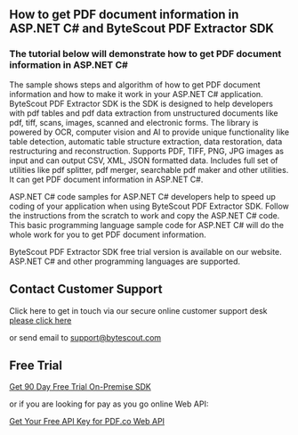 ## How to get PDF document information in ASP.NET C# and ByteScout PDF Extractor SDK

### The tutorial below will demonstrate how to get PDF document information in ASP.NET C#

The sample shows steps and algorithm of how to get PDF document information and how to make it work in your ASP.NET C# application. ByteScout PDF Extractor SDK is the SDK is designed to help developers with pdf tables and pdf data extraction from unstructured documents like pdf, tiff, scans, images, scanned and electronic forms. The library is powered by OCR, computer vision and AI to provide unique functionality like table detection, automatic table structure extraction, data restoration, data restructuring and reconstruction. Supports PDF, TIFF, PNG, JPG images as input and can output CSV, XML, JSON formatted data. Includes full set of utilities like pdf splitter, pdf merger, searchable pdf maker and other utilities. It can get PDF document information in ASP.NET C#.

ASP.NET C# code samples for ASP.NET C# developers help to speed up coding of your application when using ByteScout PDF Extractor SDK. Follow the instructions from the scratch to work and copy the ASP.NET C# code. This basic programming language sample code for ASP.NET C# will do the whole work for you to get PDF document information.

ByteScout PDF Extractor SDK free trial version is available on our website. ASP.NET C# and other programming languages are supported.

## Contact Customer Support

Click here to get in touch via our secure online customer support desk [please click here](https://bytescout.zendesk.com/hc/en-us/requests/new?subject=ByteScout%20PDF%20Extractor%20SDK%20Question)

or send email to [support@bytescout.com](mailto:support@bytescout.com?subject=ByteScout%20PDF%20Extractor%20SDK%20Question) 

## Free Trial

[Get 90 Day Free Trial On-Premise SDK](https://bytescout.com/download/web-installer?utm_source=github-readme)

or if you are looking for pay as you go online Web API:

[Get Your Free API Key for PDF.co Web API](https://pdf.co/documentation/api?utm_source=github-readme)